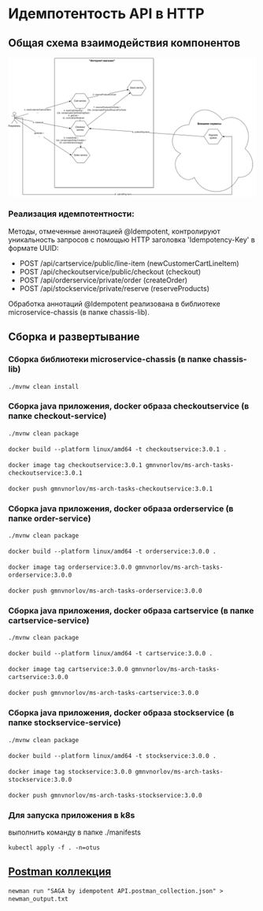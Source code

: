 # Идемпотентость API в HTTP

## Общая схема взаимодействия компонентов

![Общая схема взаимодействия компонентов](saga.drawio.png)

### Реализация идемпотентности:
Методы, отмеченные аннотацией @Idempotent, контролируют уникальность запросов с помощью HTTP заголовка 'Idempotency-Key' в формате UUID:
- POST /api/cartservice/public/line-item (newCustomerCartLineItem)
- POST /api/checkoutservice/public/checkout (checkout)
- POST /api/orderservice/private/order (createOrder)
- POST /api/stockservice/private/reserve (reserveProducts)
  
Обработка аннотаций @Idempotent реализована в библиотеке microservice-chassis (в папке chassis-lib).

## Сборка и развертывание

### Сборка библиотеки microservice-chassis (в папке chassis-lib)
```
./mvnw clean install
```

### Сборка java приложения, docker образа checkoutservice (в папке checkout-service)

```
./mvnw clean package

docker build --platform linux/amd64 -t checkoutservice:3.0.1 .

docker image tag checkoutservice:3.0.1 gmnvnorlov/ms-arch-tasks-checkoutservice:3.0.1

docker push gmnvnorlov/ms-arch-tasks-checkoutservice:3.0.1
```

### Сборка java приложения, docker образа orderservice (в папке order-service)

```
./mvnw clean package

docker build --platform linux/amd64 -t orderservice:3.0.0 .

docker image tag orderservice:3.0.0 gmnvnorlov/ms-arch-tasks-orderservice:3.0.0

docker push gmnvnorlov/ms-arch-tasks-orderservice:3.0.0
```

### Сборка java приложения, docker образа cartservice (в папке cartservice-service)

```
./mvnw clean package

docker build --platform linux/amd64 -t cartservice:3.0.0 .

docker image tag cartservice:3.0.0 gmnvnorlov/ms-arch-tasks-cartservice:3.0.0

docker push gmnvnorlov/ms-arch-tasks-cartservice:3.0.0
```

### Сборка java приложения, docker образа stockservice (в папке stockservice-service)

```
./mvnw clean package

docker build --platform linux/amd64 -t stockservice:3.0.0 .

docker image tag stockservice:3.0.0 gmnvnorlov/ms-arch-tasks-stockservice:3.0.0

docker push gmnvnorlov/ms-arch-tasks-stockservice:3.0.0
```

### Для запуска приложения в k8s
выполнить команду в папке ./manifests
```
kubectl apply -f . -n=otus
```

## [Postman коллекция](postman)
```
newman run "SAGA by idempotent API.postman_collection.json" > newman_output.txt
```
